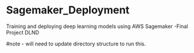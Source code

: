 # Sagemaker_Deployment
Training and deploying deep learning models using AWS Sagemaker -Final Project DLND

#note - will need to update directory structure to run this.